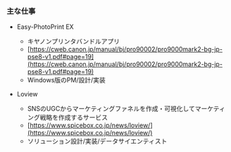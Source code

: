 
### 主な仕事
 - Easy-PhotoPrint EX
   - キヤノンプリンタバンドルアプリ
   - [https://cweb.canon.jp/manual/bj/pro90002/pro9000mark2-bg-jp-pse8-v1.pdf#page=19](https://cweb.canon.jp/manual/bj/pro90002/pro9000mark2-bg-jp-pse8-v1.pdf#page=19)
   - Windows版のPM/設計/実装
  
 - Loview
   - SNSのUGCからマーケティングファネルを作成・可視化してマーケティング戦略を作成するサービス
   - [https://www.spicebox.co.jp/news/loview/](https://www.spicebox.co.jp/news/loview/)
   - ソリューション設計/実装/データサイエンティスト


